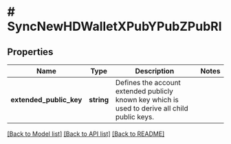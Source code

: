 # # SyncNewHDWalletXPubYPubZPubRI

## Properties

Name | Type | Description | Notes
------------ | ------------- | ------------- | -------------
**extended_public_key** | **string** | Defines the account extended publicly known key which is used to derive all child public keys. |

[[Back to Model list]](../../README.md#models) [[Back to API list]](../../README.md#endpoints) [[Back to README]](../../README.md)
